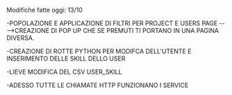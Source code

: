 Modifiche fatte oggi: 13/10

-POPOLAZIONE E APPLICAZIONE DI FILTRI PER PROJECT E USERS PAGE
  ---->CREAZIONE DI POP UP CHE SE PREMUTI TI PORTANO IN UNA PAGINA DIVERSA.
  
-CREAZIONE DI ROTTE PYTHON PER MODIFCA DELL'UTENTE E INSERIMENTO DELLE SKILL DELLO USER

-LIEVE MODIFICA DEL CSV USER_SKILL

-ADESSO TUTTE LE CHIAMATE HTTP FUNZIONANO I SERVICE
